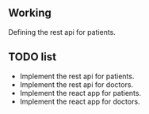 ## Working

Defining the rest api for patients.

## TODO list

- Implement the rest api for patients.
- Implement the rest api for doctors.
- Implement the react app for patients.
- Implement the react app for doctors.
